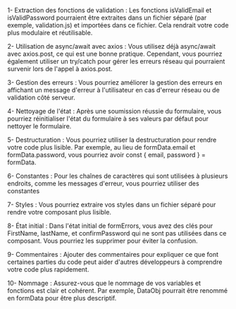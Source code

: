 1- Extraction des fonctions de validation : Les fonctions isValidEmail et isValidPassword pourraient être extraites dans un fichier séparé (par exemple, validation.js) et importées dans ce fichier. Cela rendrait votre code plus modulaire et réutilisable.

2- Utilisation de async/await avec axios : Vous utilisez déjà async/await avec axios.post, ce qui est une bonne pratique. Cependant, vous pourriez également utiliser un try/catch pour gérer les erreurs réseau qui pourraient survenir lors de l'appel à axios.post.

3- Gestion des erreurs : Vous pourriez améliorer la gestion des erreurs en affichant un message d'erreur à l'utilisateur en cas d'erreur réseau ou de validation côté serveur.

4- Nettoyage de l'état : Après une soumission réussie du formulaire, vous pourriez réinitialiser l'état du formulaire à ses valeurs par défaut pour nettoyer le formulaire.

5- Destructuration : Vous pourriez utiliser la destructuration pour rendre votre code plus lisible. Par exemple, au lieu de formData.email et formData.password, vous pourriez avoir const { email, password } = formData.

6- Constantes : Pour les chaînes de caractères qui sont utilisées à plusieurs endroits, comme les messages d'erreur, vous pourriez utiliser des constantes

7- Styles : Vous pourriez extraire vos styles dans un fichier séparé pour rendre votre composant plus lisible.

8- État initial : Dans l'état initial de formErrors, vous avez des clés pour FirstName, lastName, et confirmPassword qui ne sont pas utilisées dans ce composant. Vous pourriez les supprimer pour éviter la confusion.

9- Commentaires : Ajouter des commentaires pour expliquer ce que font certaines parties du code peut aider d'autres développeurs à comprendre votre code plus rapidement.

10- Nommage : Assurez-vous que le nommage de vos variables et fonctions est clair et cohérent. Par exemple, DataObj pourrait être renommé en formData pour être plus descriptif.